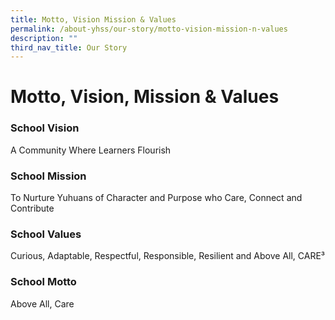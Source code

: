 ```yaml
---
title: Motto, Vision Mission & Values
permalink: /about-yhss/our-story/motto-vision-mission-n-values
description: ""
third_nav_title: Our Story
---
```

# **Motto, Vision, Mission & Values**

### School Vision

A Community Where Learners Flourish

  

### School Mission

To Nurture Yuhuans of Character and Purpose who Care, Connect and Contribute

  

### School Values

Curious, Adaptable, Respectful, Responsible, Resilient and Above All, CARE³

  

### School Motto

Above All, Care